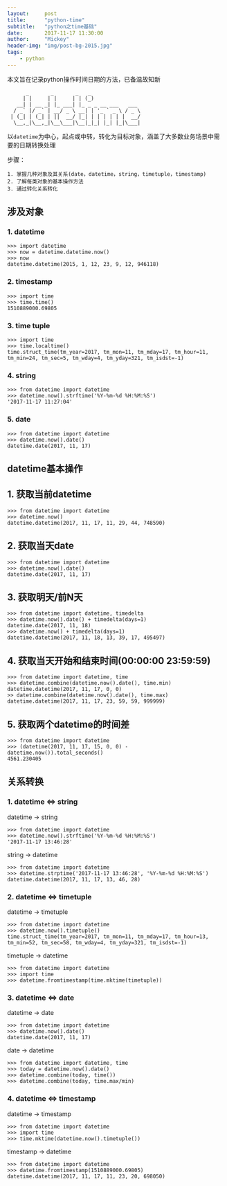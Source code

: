 ```yaml
---
layout:     post
title:      "python-time"
subtitle:   "python之time基础"
date:       2017-11-17 11:30:00
author:     "Mickey"
header-img: "img/post-bg-2015.jpg"
tags:
    - python
---
```


本文旨在记录python操作时间日期的方法，已备温故知新

```
      _       _       _   _
     | |     | |     | | (_)
   __| | __ _| |_ ___| |_ _ _ __ ___   ___
  / _` |/ _` | __/ _ \ __| | '_ ` _ \ / _ \
 | (_| | (_| | ||  __/ |_| | | | | | |  __/
  \__,_|\__,_|\__\___|\__|_|_| |_| |_|\___|
```

以`datetime`为中心，起点或中转，转化为目标对象，涵盖了大多数业务场景中需要的日期转换处理

步骤：

```
1. 掌握几种对象及其关系(date，datetime，string，timetuple，timestamp)
2. 了解每类对象的基本操作方法
3. 通过转化关系转化
```

## 涉及对象

### 1. datetime

```
>>> import datetime
>>> now = datetime.datetime.now()
>>> now
datetime.datetime(2015, 1, 12, 23, 9, 12, 946118)
```

### 2. timestamp

```
>>> import time
>>> time.time()
1510889000.69805
```

### 3. time tuple

```
>>> import time
>>> time.localtime()
time.struct_time(tm_year=2017, tm_mon=11, tm_mday=17, tm_hour=11, tm_min=24, tm_sec=5, tm_wday=4, tm_yday=321, tm_isdst=-1)
```

### 4. string

```
>>> from datetime import datetime
>>> datetime.now().strftime('%Y-%m-%d %H:%M:%S')
'2017-11-17 11:27:04'
```
### 5. date

```
>>> from datetime import datetime
>>> datetime.now().date()
datetime.date(2017, 11, 17)
```

## datetime基本操作

## 1. 获取当前datetime

```
>>> from datetime import datetime
>>> datetime.now()
datetime.datetime(2017, 11, 17, 11, 29, 44, 748590)
```

## 2. 获取当天date

```
>>> from datetime import datetime
>>> datetime.now().date()
datetime.date(2017, 11, 17)
```

## 3. 获取明天/前N天

```
>>> from datetime import datetime, timedelta
>>> datetime.now().date() + timedelta(days=1)
datetime.date(2017, 11, 18)
>>> datetime.now() + timedelta(days=1)
datetime.datetime(2017, 11, 18, 13, 39, 17, 495497)
```

## 4. 获取当天开始和结束时间(00:00:00 23:59:59)

```
>>> from datetime import datetime, time
>>> datetime.combine(datetime.now().date(), time.min)
datetime.datetime(2017, 11, 17, 0, 0)
>> datetime.combine(datetime.now().date(), time.max)
datetime.datetime(2017, 11, 17, 23, 59, 59, 999999)
```

## 5. 获取两个datetime的时间差

```
>>> from datetime import datetime
>>> (datetime(2017, 11, 17, 15, 0, 0) - datetime.now()).total_seconds()
4561.230405
```

## 关系转换

### 1. datetime <=> string

datetime -> string

```
>>> from datetime import datetime
>>> datetime.now().strftime('%Y-%m-%d %H:%M:%S')
'2017-11-17 13:46:28'
```

string -> datetime

```
>>> from datetime import datetime
>>> datetime.strptime('2017-11-17 13:46:28', '%Y-%m-%d %H:%M:%S')
datetime.datetime(2017, 11, 17, 13, 46, 28)
```

### 2. datetime <=> timetuple

datetime -> timetuple

```
>>> from datetime import datetime
>>> datetime.now().timetuple()
time.struct_time(tm_year=2017, tm_mon=11, tm_mday=17, tm_hour=13, tm_min=52, tm_sec=58, tm_wday=4, tm_yday=321, tm_isdst=-1)
```

timetuple -> datetime

```
>>> from datetime import datetime
>>> import time
>>> datetime.fromtimestamp(time.mktime(timetuple))
```

### 3. datetime <=> date

datetime -> date

```
>>> from datetime import datetime
>>> datetime.now().date()
datetime.date(2017, 11, 17)
```

date -> datetime

```
>>> from datetime import datetime, time
>>> today = datetime.now().date()
>>> datetime.combine(today, time())
>>> datetime.combine(today, time.max/min)
```

### 4. datetime <=> timestamp

datetime -> timestamp

```
>>> from datetime import datetime
>>> import time
>>> time.mktime(datetime.now().timetuple())
```

timestamp -> datetime

```
>>> from datetime import datetime
>>> datetime.fromtimestamp(1510889000.69805)
datetime.datetime(2017, 11, 17, 11, 23, 20, 698050)
```
